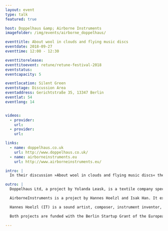 ```yaml
---
layout: event
type: talk
featured: true

host: Doppelhaus &amp; Airborne Instruments
imagefolder: /img/events/airborne_doppelhaus/

eventtitle: About wool in clouds and flying music discs
eventdate: 2018-09-27
eventtime: 12:00 - 12:30

eventtitorelease:
eventtitoevent: retune/retune-festival-2018
eventstatus:
eventcapacity: 5

eventlocation: Silent Green
eventstage: Discussion Area
eventaddress: Gerichtstraße 35, 13347 Berlin
eventlat: 54
eventlong: 14


videos:
  - provider:
    url:
  - provider:
    url:

links:
  - name: doppelhaus.co.uk
    url: http://www.doppelhaus.co.uk/
  - name: airborneinstruments.eu
    url: http://www.airborneinstruments.eu/

intro: |
  In their discussion »About wool in clouds and flying music discs« the Textile designer Yolanda Leask (Doppelhaus Kunsthochschule Weissensee) and musicians Hannes Hoelzl and Isak Han (AirborneInstruments, Universität der Künste Berlin) will talk about their projects and companies. Thereby discussing the impact of grants on entrepreneuship. The discussion is followed by a live demonstration of AirborneInstruments – a new digital music instrument for intuitive gesture play.

outro: |
  Doppelhaus Ltd, a project by Yolanda Leask, is a textile company specialising in utilising non-woven technology for the creation of high-quality fabrics. The novel approach involves meticulous consideration and research into supply chains, sustainability and surface technology/design.

  AirborneInstruments is a project by Hannes Hoelzl and Isak Han. It explores the combination of bodily movement and digital technologies for musical expression. The NTMI – NonTrivial Music Instrument – is a new digital musical instrument facilitating a unique form of intuitive gestural play supported by its wireless interface and special software architecture. Different from convenient musical interfaces it can be moved freely in space, while tilt, orientation and acceleration influence the sounding music.

  Hannes Hoelzl (IT) is a sound artist, composer, instrument inventor, live performer, evangelist of experimental sound practice, currently teaching at UdK Berlin. Isak Han (KOR) is a product designer, musician, composes music mainly by means of hardware circuit bending, software programming and personal instrument design.

  Both projects are funded with the Berlin Startup Grant of the European Social Fund and the Berlin Senate Departement for Economics. 

---
```


